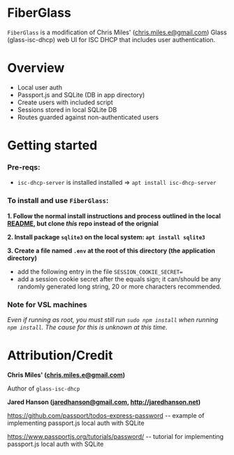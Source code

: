 # FiberGlass

`FiberGlass` is a modification of Chris Miles' (chris.miles.e@gmail.com) Glass (glass-isc-dhcp) web UI for ISC DHCP that includes user authentication.

# Overview

- Local user auth
- Passport.js and SQLite (DB in app directory)
- Create users with included script
- Sessions stored in local SQLite DB
- Routes guarded against non-authenticated users

# Getting started

### Pre-reqs:

- `isc-dhcp-server` is installed installed => `apt install isc-dhcp-server`

### To install and use `FiberGlass`:

**1. Follow the normal install instructions and process outlined in the local [README](./README.md#installation), but clone _this_ repo instead of the orignial**

**2. Install package `sqlite3` on the local system: `apt install sqlite3`**

**3. Create a file named `.env` at the root of this directory (the application directory)**

- add the following entry in the file `SESSION_COOKIE_SECRET=`
- add a session cookie secret after the equals sign; it can/should be any randomly generated long string, 20 or more characters recommended.

### Note for VSL machines

_Even if running as root, you must still run `sudo npm install` when running `npm install`. The cause for this is unknown at this time._

# Attribution/Credit

**Chris Miles' (chris.miles.e@gmail.com)**

Author of `glass-isc-dhcp`

**Jared Hanson (jaredhanson@gmail.com, http://jaredhanson.net)**

https://github.com/passport/todos-express-password -- example of implementing passport.js local auth with SQLite

https://www.passportjs.org/tutorials/password/ -- tutorial for implementing passport.js local auth with SQLite

